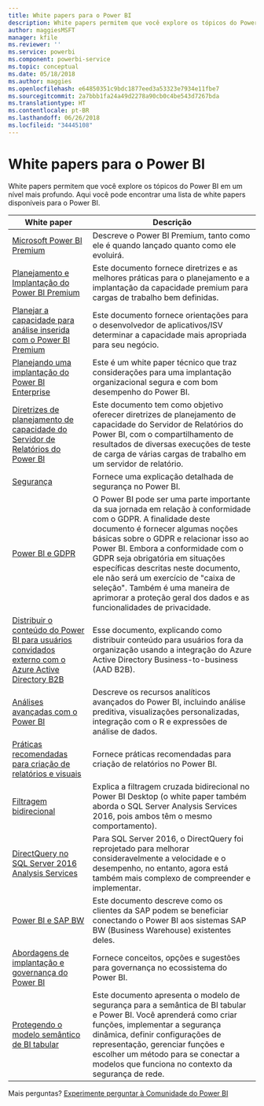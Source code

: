 ```yaml
---
title: White papers para o Power BI
description: White papers permitem que você explore os tópicos do Power BI em um nível mais profundo.
author: maggiesMSFT
manager: kfile
ms.reviewer: ''
ms.service: powerbi
ms.component: powerbi-service
ms.topic: conceptual
ms.date: 05/18/2018
ms.author: maggies
ms.openlocfilehash: e64850351c9bdc1877eed3a53323e7934e11fbe7
ms.sourcegitcommit: 2a7bbb1fa24a49d2278a90cb0c4be543d7267bda
ms.translationtype: HT
ms.contentlocale: pt-BR
ms.lasthandoff: 06/26/2018
ms.locfileid: "34445108"
---
```

# <a name="whitepapers-for-power-bi"></a>White papers para o Power BI

White papers permitem que você explore os tópicos do Power BI em um nível mais profundo. Aqui você pode encontrar uma lista de white papers disponíveis para o Power BI.

| White paper | Descrição |
| --- | --- |
| [Microsoft Power BI Premium](https://aka.ms/pbipremiumwhitepaper) |Descreve o Power BI Premium, tanto como ele é quando lançado quanto como ele evoluirá. |
| [Planejamento e Implantação do Power BI Premium](https://aka.ms/Premium-Capacity-Planning-Deployment)| Este documento fornece diretrizes e as melhores práticas para o planejamento e a implantação da capacidade premium para cargas de trabalho bem definidas.|
| [Planejar a capacidade para análise inserida com o Power BI Premium](https://aka.ms/pbiewhitepaper) |Este documento fornece orientações para o desenvolvedor de aplicativos/ISV determinar a capacidade mais apropriada para seu negócio. |
| [Planejando uma implantação do Power BI Enterprise](https://aka.ms/pbienterprisedeploy) |Este é um white paper técnico que traz considerações para uma implantação organizacional segura e com bom desempenho do Power BI. |
| [Diretrizes de planejamento de capacidade do Servidor de Relatórios do Power BI](report-server/capacity-planning.md) |Este documento tem como objetivo oferecer diretrizes de planejamento de capacidade do Servidor de Relatórios do Power BI, com o compartilhamento de resultados de diversas execuções de teste de carga de várias cargas de trabalho em um servidor de relatório. |
| [Segurança](service-admin-power-bi-security.md) |Fornece uma explicação detalhada de segurança no Power BI. |
| [Power BI e GDPR](https://aka.ms/power-bi-gdpr-whitepaper)| O Power BI pode ser uma parte importante da sua jornada em relação à conformidade com o GDPR. A finalidade deste documento é fornecer algumas noções básicas sobre o GDPR e relacionar isso ao Power BI. Embora a conformidade com o GDPR seja obrigatória em situações específicas descritas neste documento, ele não será um exercício de "caixa de seleção". Também é uma maneira de aprimorar a proteção geral dos dados e as funcionalidades de privacidade.|
| [Distribuir o conteúdo do Power BI para usuários convidados externo com o Azure Active Directory B2B](https://aka.ms/powerbi-b2b-whitepaper)|Esse documento, explicando como distribuir conteúdo para usuários fora da organização usando a integração do Azure Active Directory Business-to-business (AAD B2B).|
| [Análises avançadas com o Power BI](https://info.microsoft.com/advanced-analytics-with-power-bi.html?Is=Website) |Descreve os recursos analíticos avançados do Power BI, incluindo análise preditiva, visualizações personalizadas, integração com o R e expressões de análise de dados. |
| [Práticas recomendadas para criação de relatórios e visuais](power-bi-visualization-best-practices.md) |Fornece práticas recomendadas para criação de relatórios no Power BI. |
| [Filtragem bidirecional](desktop-bidirectional-filtering.md) |Explica a filtragem cruzada bidirecional no Power BI Desktop (o white paper também aborda o SQL Server Analysis Services 2016, pois ambos têm o mesmo comportamento). |
| [DirectQuery no SQL Server 2016 Analysis Services](https://blogs.msdn.microsoft.com/analysisservices/2017/04/06/directquery-in-sql-server-2016-analysis-services-whitepaper/) |Para SQL Server 2016, o DirectQuery foi reprojetado para melhorar consideravelmente a velocidade e o desempenho, no entanto, agora está também mais complexo de compreender e implementar. |
| [Power BI e SAP BW](https://aka.ms/powerbiandsapbw)| Este documento descreve como os clientes da SAP podem se beneficiar conectando o Power BI aos sistemas SAP BW (Business Warehouse) existentes deles.|
| [Abordagens de implantação e governança do Power BI](http://go.microsoft.com/fwlink/?LinkId=785915&clcid=0x409) | Fornece conceitos, opções e sugestões para governança no ecossistema do Power BI. |
| [Protegendo o modelo semântico de BI tabular](http://download.microsoft.com/download/D/2/0/D20E1C5F-72EA-4505-9F26-FEF9550EFD44/Securing%20the%20Tabular%20BI%20Semantic%20Model.docx) |Este documento apresenta o modelo de segurança para a semântica de BI tabular e Power BI. Você aprenderá como criar funções, implementar a segurança dinâmica, definir configurações de representação, gerenciar funções e escolher um método para se conectar a modelos que funciona no contexto da segurança de rede. |

Mais perguntas? [Experimente perguntar à Comunidade do Power BI](http://community.powerbi.com/)
